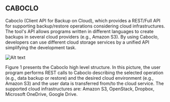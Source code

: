 CABOCLO
---------

Caboclo (Client API for Backup on Cloud), which provides a REST/Full API for supporting backup/restore operations considering cloud infrastructures. The tool's API allows programs written in different languages to create backups in several cloud providers (e.g., Amazon S3). By using Caboclo, developers can use different cloud storage services by a unified API simplifying the development task.

![Alt text](https://dl.dropboxusercontent.com/u/887480/CabocloStructure.png "Figure 1: Caboclo Overview")

Figure 1 presents the Caboclo high level structure. In this picture, the user program performs REST calls to Caboclo describing the selected operation (e.g., data backup or restore) and the desired cloud environment (e.g., Amazon S3) and the user data is transferred from/to the cloud service. The supported cloud infrastructures are: Amazon S3, OpenStack, Dropbox, Microsoft OneDrive, Google Drive.
